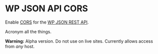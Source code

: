 WP JSON API CORS
=====

Enable [CORS][] for the [WP JSON REST API][wp-api].

Acronym all the things.

**Warning:** Alpha version. Do not use on live sites. Currently allows access from *any* host.

[CORS]: http://www.html5rocks.com/en/tutorials/cors/
[wp-api]: https://github.com/WP-API/WP-API
